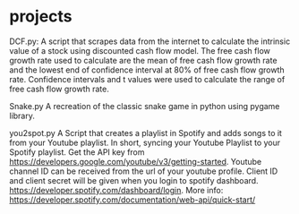 # projects
DCF.py: A script that scrapes data from the internet to calculate the intrinsic value of a stock using discounted cash flow model. The free cash flow growth rate used to calculate are the mean of free cash flow growth rate and the lowest end of confidence interval at 80% of free cash flow growth rate. Confidence intervals and t values were used to calculate the range of free cash flow growth rate.

Snake.py A recreation of the classic snake game in python using pygame library.

you2spot.py A Script that creates a playlist in Spotify and adds songs to it from your Youtube playlist. In short, syncing your Youtube Playlist to your Spotify playlist. Get the API key from https://developers.google.com/youtube/v3/getting-started. Youtube channel ID can be received from the url of your youtube profile. Client ID and client secret will be given when you login to spotify dashboard. https://developer.spotify.com/dashboard/login. More info: https://developer.spotify.com/documentation/web-api/quick-start/
